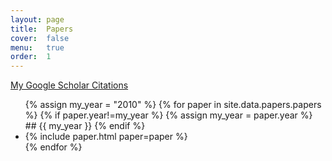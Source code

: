 ```yaml
---
layout: page
title:  Papers
cover:  false
menu:   true
order:  1
---
```

[My Google Scholar Citations](https://scholar.google.com/citations?user=fXsHJXkAAAAJ)
<ul> 
{% assign my_year = "2010" %} 
{% for paper in site.data.papers.papers %}
 {% if paper.year!=my_year %}
 {% assign my_year = paper.year %}
 ## {{ my_year }}
 {% endif %}
  <li>{% include paper.html paper=paper %}</li>
{% endfor %}
</ul> 

